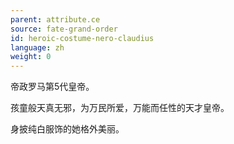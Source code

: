 ```yaml
---
parent: attribute.ce
source: fate-grand-order
id: heroic-costume-nero-claudius
language: zh
weight: 0
---
```


帝政罗马第5代皇帝。

孩童般天真无邪，为万民所爱，万能而任性的天才皇帝。

身披纯白服饰的她格外美丽。
